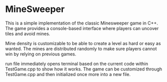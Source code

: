 # MineSweeper

This is a simple implementation of the classic Minesweeper game in C++. The game provides a console-based interface where players can uncover tiles and avoid mines.

Mine density is customizable to be able to create a level as hard or easy as wanted. The mines are distributed randomly to make sure players cannot win by relying on previous games.

run file immediately opens terminal based on the current code within TestGame.cpp to show how it works. The game can be customized through TestGame.cpp and then initialized once more into a new file.
